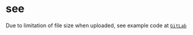 # see 
Due to limitation of file size when uploaded, see example code at [`GitLab`](https://gitlab.com/jayw711kb/angular/-/tree/main/example)
